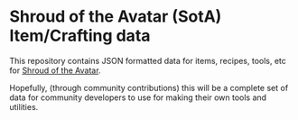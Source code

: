 # Shroud of the Avatar (SotA) Item/Crafting data

This repository contains JSON formatted data for items, recipes, tools, etc for
[Shroud of the Avatar](https://www.shroudoftheavatar.com).

Hopefully, (through community contributions) this will be a complete set of data
for community developers to use for making their own tools and utilities.